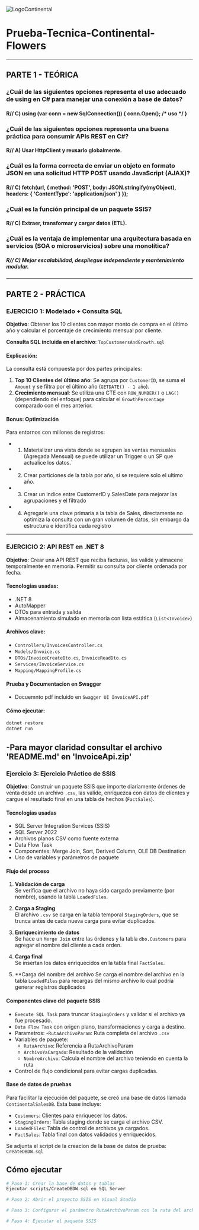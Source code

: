 ![LogoContinental](https://www.continentalflowers.com/images/logo.png)
# Prueba-Tecnica-Continental-Flowers
---
## PARTE 1 - TEÓRICA 
### ¿Cuál de las siguientes opciones representa el uso adecuado de using en C# para manejar una conexión a base de datos?
#### R// C) using (var conn = new SqlConnection()) { conn.Open(); /* uso */ }
### ¿Cuál de las siguientes opciones representa una buena práctica para consumir APIs REST en C#?
#### R// A) Usar HttpClient y reusarlo globalmente.
### ¿Cuál es la forma correcta de enviar un objeto en formato JSON en una solicitud HTTP POST usando JavaScript (AJAX)?
#### R// C) fetch(url, { method: 'POST', body: JSON.stringify(myObject), headers: { 'ContentType': 'application/json' } });
### ¿Cuál es la función principal de un paquete SSIS?
#### R// C) Extraer, transformar y cargar datos (ETL).
### ¿Cuál es la ventaja de implementar una arquitectura basada en servicios (SOA o microservicios) sobre una monolítica?
##### R// C) Mejor escalabilidad, despliegue independiente y mantenimiento modular.

---

## PARTE 2 - PRÁCTICA

### EJERCICIO 1: Modelado + Consulta SQL

**Objetivo**: Obtener los 10 clientes con mayor monto de compra en el último año y calcular el porcentaje de crecimiento mensual por cliente.

**Consulta SQL incluida en el archivo**: `TopCustomersAndGrowth.sql`

#### Explicación:
La consulta está compuesta por dos partes principales:

1. **Top 10 Clientes del último año**: Se agrupa por `CustomerID`, se suma el `Amount` y se filtra por el último año (`GETDATE() - 1 año`).
2. **Crecimiento mensual**: Se utiliza una CTE con `ROW_NUMBER()` o `LAG()` (dependiendo del enfoque) para calcular el `GrowthPercentage` comparado con el mes anterior.


#### Bonus: Optimización
Para entornos con millones de registros:
- 1. Materializar una vista donde se agrupen las ventas mensuales (Agregada Mensual) se puede utilizar un Trigger o un SP que actualice los datos.`
- 2. Crear particiones de la tabla por año, si se requiere solo el ultimo año.
- 3. Crear un indice entre CustomerID y SalesDate para mejorar las agrupaciones y el filtrado
- 4. Agregarle una clave primaria a la tabla de Sales, directamente no optimiza la consulta con un gran volumen de datos, sin embargo da estructura e identifica cada registro

---

### EJERCICIO 2: API REST en .NET 8

**Objetivo**: Crear una API REST que reciba facturas, las valide y almacene temporalmente en memoria. Permitir su consulta por cliente ordenada por fecha.

#### Tecnologías usadas:
- .NET 8
- AutoMapper
- DTOs para entrada y salida
- Almacenamiento simulado en memoria con lista estática (`List<Invoice>`)

#### Archivos clave:
- `Controllers/InvoicesController.cs`
- `Models/Invoice.cs`
- `DTOs/InvoiceCreateDto.cs`, `InvoiceReadDto.cs`
- `Services/InvoiceService.cs`
- `Mapping/MappingProfile.cs`

#### Prueba y Documentacion en Swagger

- Docuemnto pdf incluido en  `Swagger UI InvoiceAPI.pdf`

#### Cómo ejecutar:
```bash
dotnet restore
dotnet run
```
-Para mayor claridad consultar el archivo 'README.md' en 'InvoiceApi.zip'
---
### Ejercicio 3: Ejercicio Práctico de SSIS

**Objetivo**: Construir un paquete SSIS que importe diariamente órdenes de venta desde un archivo `.csv`, las valide, enriquezca con datos de clientes y cargue el resultado final en una tabla de hechos (`FactSales`).

#### Tecnologías usadas

- SQL Server Integration Services (SSIS)
- SQL Server 2022
- Archivos planos CSV como fuente externa
- Data Flow Task
- Componentes: Merge Join, Sort, Derived Column, OLE DB Destination
- Uso de variables y parámetros de paquete

#### Flujo del proceso

1. **Validación de carga**  
   Se verifica que el archivo no haya sido cargado previamente (por nombre), usando la tabla `LoadedFiles`.

2. **Carga a Staging**  
   El archivo `.csv` se carga en la tabla temporal `StagingOrders`, que se trunca antes de cada nueva carga para evitar duplicados.

3. **Enriquecimiento de datos**  
   Se hace un `Merge Join` entre las órdenes y la tabla `dbo.Customers` para agregar el nombre del cliente a cada orden.

4. **Carga final**  
   Se insertan los datos enriquecidos en la tabla final `FactSales`.

5. **Carga del nombre del archivo
   Se carga el nombre del archivo en la tabla `LoadedFiles` para recargas del mismo archivo lo cual podría generar registros duplicados

#### Componentes clave del paquete SSIS

- `Execute SQL Task` para truncar `StagingOrders` y validar si el archivo ya fue procesado.
- `Data Flow Task` con origen plano, transformaciones y carga a destino.
- Parametros:
  -`RutaArchivoParam`: Ruta completa del archivo `.csv`
- Variables de paquete:
  - `RutaArchivo`: Referencia a RutaArchivoParam
  - `ArchivoYaCargado`: Resultado de la validación
  - `NombreArchivo`: Calcula el nombre del archivo teniendo en cuenta la ruta
- Control de flujo condicional para evitar cargas duplicadas.

#### Base de datos de pruebas

Para facilitar la ejecución del paquete, se creó una base de datos llamada `ContinentalSalesDB`. Esta base incluye:

- `Customers`: Clientes para enriquecer los datos.
- `StagingOrders`: Tabla staging donde se carga el archivo CSV.
- `LoadedFiles`: Tabla de control de archivos ya cargados.
- `FactSales`: Tabla final con datos validados y enriquecidos.

Se adjunta el script de la creacion de la base de datos de prueba: `CreateDBDW.sql`

## Cómo ejecutar

```bash
# Paso 1: Crear la base de datos y tablas
Ejecutar scripts/CreateDBDW.sql en SQL Server

# Paso 2: Abrir el proyecto SSIS en Visual Studio

# Paso 3: Configurar el parámetro RutaArchivoParam con la ruta del archivo DailyOrders.csv

# Paso 4: Ejecutar el paquete SSIS


